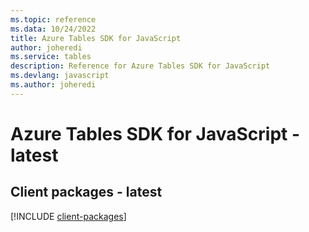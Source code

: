 ```yaml
---
ms.topic: reference
ms.data: 10/24/2022
title: Azure Tables SDK for JavaScript
author: joheredi
ms.service: tables
description: Reference for Azure Tables SDK for JavaScript
ms.devlang: javascript
ms.author: joheredi
---
```

# Azure Tables SDK for JavaScript - latest

## Client packages - latest
[!INCLUDE [client-packages](tables-client-index.md)]
